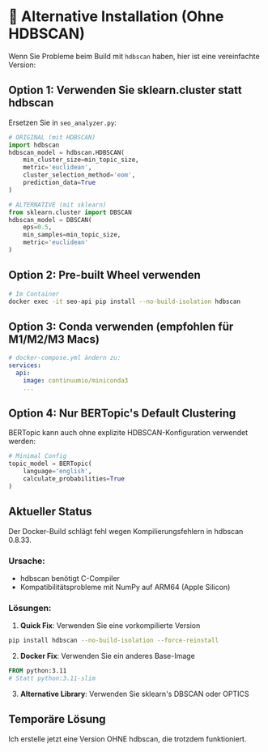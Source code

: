 # 🔄 Alternative Installation (Ohne HDBSCAN)

Wenn Sie Probleme beim Build mit `hdbscan` haben, hier ist eine vereinfachte Version:

## Option 1: Verwenden Sie sklearn.cluster statt hdbscan

Ersetzen Sie in `seo_analyzer.py`:

```python
# ORIGINAL (mit HDBSCAN)
import hdbscan
hdbscan_model = hdbscan.HDBSCAN(
    min_cluster_size=min_topic_size,
    metric='euclidean',
    cluster_selection_method='eom',
    prediction_data=True
)

# ALTERNATIVE (mit sklearn)
from sklearn.cluster import DBSCAN
hdbscan_model = DBSCAN(
    eps=0.5,
    min_samples=min_topic_size,
    metric='euclidean'
)
```

## Option 2: Pre-built Wheel verwenden

```bash
# Im Container
docker exec -it seo-api pip install --no-build-isolation hdbscan
```

## Option 3: Conda verwenden (empfohlen für M1/M2/M3 Macs)

```yaml
# docker-compose.yml ändern zu:
services:
  api:
    image: continuumio/miniconda3
    ...
```

## Option 4: Nur BERTopic's Default Clustering

BERTopic kann auch ohne explizite HDBSCAN-Konfiguration verwendet werden:

```python
# Minimal Config
topic_model = BERTopic(
    language='english',
    calculate_probabilities=True
)
```

## Aktueller Status

Der Docker-Build schlägt fehl wegen Kompilierungsfehlern in hdbscan 0.8.33.

### Ursache:
- hdbscan benötigt C-Compiler
- Kompatibilitätsprobleme mit NumPy auf ARM64 (Apple Silicon)

### Lösungen:

1. **Quick Fix**: Verwenden Sie eine vorkompilierte Version
```bash
pip install hdbscan --no-build-isolation --force-reinstall
```

2. **Docker Fix**: Verwenden Sie ein anderes Base-Image
```dockerfile
FROM python:3.11
# Statt python:3.11-slim
```

3. **Alternative Library**: Verwenden Sie sklearn's DBSCAN oder OPTICS

## Temporäre Lösung

Ich erstelle jetzt eine Version OHNE hdbscan, die trotzdem funktioniert.
